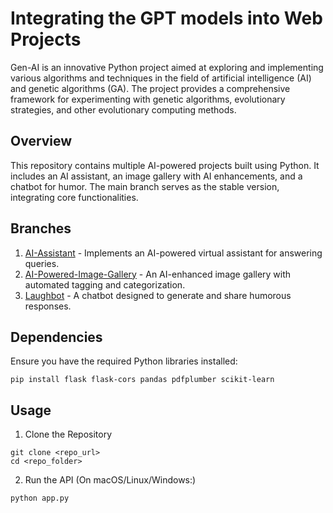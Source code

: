 # Integrating the GPT models into Web Projects

Gen-AI is an innovative Python project aimed at exploring and implementing various algorithms and techniques in the field of artificial intelligence (AI) and genetic algorithms (GA). The project provides a comprehensive framework for experimenting with genetic algorithms, evolutionary strategies, and other evolutionary computing methods.

## Overview

This repository contains multiple AI-powered projects built using Python. It includes an AI assistant, an image gallery with AI enhancements, and a chatbot for humor. The main branch serves as the stable version, integrating core functionalities.

## Branches

1. [AI-Assistant](https://github.com/Shrvaani/Gen-AI-Using-Python/tree/AI_Assistant) - Implements an AI-powered virtual assistant for answering queries.
2. [AI-Powered-Image-Gallery](https://github.com/Shrvaani/Gen-AI-Using-Python/tree/AI_Powered_Image_Gallery) - An AI-enhanced image gallery with automated tagging and categorization.
3. [Laughbot](https://github.com/Shrvaani/Gen-AI-Using-Python/tree/LaughBot) - A chatbot designed to generate and share humorous responses.

## Dependencies
Ensure you have the required Python libraries installed:

```
pip install flask flask-cors pandas pdfplumber scikit-learn
```

## Usage

1. Clone the Repository
```
git clone <repo_url>
cd <repo_folder>
```
2. Run the API
(On macOS/Linux/Windows:)
```
python app.py
```
